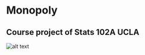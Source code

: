 # Monopoly
## Course project of Stats 102A UCLA
![alt text](https://github.com/simonzhang0428/Monopoly/blob/main/image.jpg?raw=true)
